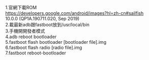 1.官網下載ROM  
https://developers.google.com/android/images?hl=zh-cn#sailfish  
10.0.0 (QP1A.190711.020, Sep 2019)  
2.載最新adb跟fastboot放到/usr/local/bin  
3.手機開開發者模式  
4.adb reboot bootloader  
5.fastboot flash bootloader [bootloader file].img  
6.fastboot flash radio [radio file].img  
7.fastboot reboot-bootloader  
